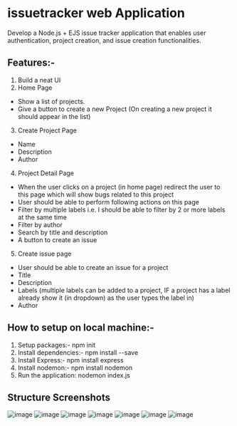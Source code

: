 # issuetracker web Application

Develop a Node.js + EJS issue tracker application that enables user authentication, project creation, and issue creation functionalities.

## Features:-

1. Build a neat UI
2. Home Page
- Show a list of projects.
- Give a button to create a new Project (On creating a new project it should appear in the list)
3. Create Project Page
- Name
- Description
- Author
4. Project Detail Page
- When the user clicks on a project (in home page) redirect the user to this page which will show bugs related to this project
- User should be able to perform following actions on this page
- Filter by multiple labels i.e. I should be able to filter by 2 or more labels at the same time
- Filter by author
- Search by title and description
- A button to create an issue

5. Create issue page
- User should be able to create an issue for a project
- Title
- Description
- Labels (multiple labels can be added to a project, IF a project has a label already show it (in dropdown) as the user types the label in)
- Author

## How to setup on local machine:-

1. Setup packages:-  npm init
2. Install dependencies:- npm install --save
3. Install Express:- npm install express
4. Install nodemon:- npm install nodemon
5. Run the application: nodemon index.js

## Structure Screenshots
![image](https://user-images.githubusercontent.com/78945252/231746912-cf3b1ef7-acc3-4681-9602-66d0ce4f67bf.png)
![image](https://user-images.githubusercontent.com/78945252/231747032-32d3ce34-909b-4326-85fa-ecc1787bcde2.png)
![image](https://user-images.githubusercontent.com/78945252/231747112-f85d7400-4f20-4164-99d8-4c256544afab.png)
![image](https://user-images.githubusercontent.com/78945252/231747163-1187442c-d27b-4e4c-8aff-47b8dc54767c.png)
![image](https://user-images.githubusercontent.com/78945252/231747455-b063d0d4-adee-4311-9f91-4b913c0f1088.png)
![image](https://user-images.githubusercontent.com/78945252/231747553-d27abefd-3c0f-48e6-b7a5-f38438ac92c0.png)
![image](https://user-images.githubusercontent.com/78945252/231747699-f3bc3b66-f5de-489a-80b6-f6660f1f8587.png)
